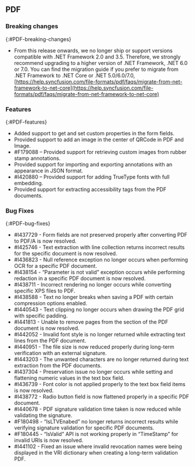 ## PDF

### Breaking changes
{:#PDF-breaking-changes}

* From this release onwards, we no longer ship or support versions compatible with .NET Framework 2.0 and 3.5. Therefore, we strongly recommend upgrading to a higher version of .NET Framework, .NET 6.0 or 7.0. You can find the migration guide if you prefer to migrate from .NET Framework to .NET Core or .NET 5.0/6.0/7.0, [https://help.syncfusion.com/file-formats/pdf/faqs/migrate-from-net-framework-to-net-core](https://help.syncfusion.com/file-formats/pdf/faqs/migrate-from-net-framework-to-net-core)

### Features
{:#PDF-features}

* Added support to get and set custom properties in the form fields. 
* Provided support to add an image in the center of QRCode in PDF and Image.
* \#F179088 – Provided support for retrieving custom images from rubber stamp annotations.
* Provided support for importing and exporting annotations with an appearance in JSON format.
* \#I420880 – Provided support for adding TrueType fonts with full embedding.
* Provided support for extracting accessibility tags from the PDF documents.

### Bug Fixes
{:#PDF-bug-fixes}

* \#I437729 -	Form fields are not preserved properly after converting PDF to PDF/A is now resolved.
* \#I425746 -	Text extraction with line collection returns incorrect results for the specific document is now resolved.
* \#I436823 -	Null reference exception no longer occurs when performing OCR for a specific PDF document.
* \#I438154 -	“Parameter is not valid” exception occurs while performing redaction in a specific PDF document is now resolved.
* \#I438711 -	Incorrect rendering no longer occurs while converting specific XPS files to PDF.
* \#I438588 -	Text no longer breaks when saving a PDF with certain compression options enabled.
* \#I440543 -	Text clipping no longer occurs when drawing the PDF grid with specific padding.
* \#I441813 -	Unable to remove pages from the section of the PDF document is now resolved.
* \#I442052 -	Invalid font style is no longer returned while extracting text lines from the PDF document.
* \#I440951 -	The file size is now reduced properly during long-term verification with an external signature.
* \#I443203 -	The unwanted characters are no longer returned during text extraction from the PDF documents.
* \#I437304 -	Preservation issue no longer occurs while setting and flattening numeric values in the text box field.
* \#I436739 -	Font color is not applied properly to the text box field items is now resolved.
* \#I438772 -	Radio button field is now flattened properly in a specific PDF document.
* \#I440678 -	PDF signature validation time taken is now reduced while validating the signature.
* \#F180498 -	“IsLTVEnabed” no longer returns incorrect results while verifying signature validation for specific PDF documents.
* \#F180445 -	“IsValid” API is not working properly in “TimeStamp” for invalid URIs is now resolved.
* \#I441102 -	Fixed an issue where invalid revocation names were being displayed in the VRI dictionary when creating a long-term validation PDF.